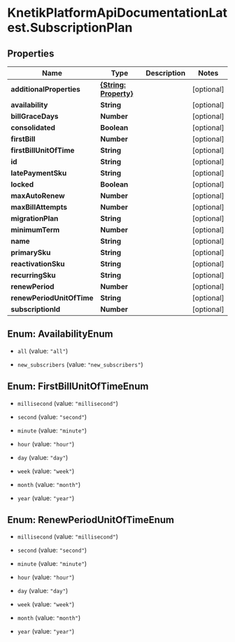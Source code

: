 # KnetikPlatformApiDocumentationLatest.SubscriptionPlan

## Properties
Name | Type | Description | Notes
------------ | ------------- | ------------- | -------------
**additionalProperties** | [**{String: Property}**](Property.md) |  | [optional] 
**availability** | **String** |  | [optional] 
**billGraceDays** | **Number** |  | [optional] 
**consolidated** | **Boolean** |  | [optional] 
**firstBill** | **Number** |  | [optional] 
**firstBillUnitOfTime** | **String** |  | [optional] 
**id** | **String** |  | [optional] 
**latePaymentSku** | **String** |  | [optional] 
**locked** | **Boolean** |  | [optional] 
**maxAutoRenew** | **Number** |  | [optional] 
**maxBillAttempts** | **Number** |  | [optional] 
**migrationPlan** | **String** |  | [optional] 
**minimumTerm** | **Number** |  | [optional] 
**name** | **String** |  | [optional] 
**primarySku** | **String** |  | [optional] 
**reactivationSku** | **String** |  | [optional] 
**recurringSku** | **String** |  | [optional] 
**renewPeriod** | **Number** |  | [optional] 
**renewPeriodUnitOfTime** | **String** |  | [optional] 
**subscriptionId** | **Number** |  | [optional] 


<a name="AvailabilityEnum"></a>
## Enum: AvailabilityEnum


* `all` (value: `"all"`)

* `new_subscribers` (value: `"new_subscribers"`)




<a name="FirstBillUnitOfTimeEnum"></a>
## Enum: FirstBillUnitOfTimeEnum


* `millisecond` (value: `"millisecond"`)

* `second` (value: `"second"`)

* `minute` (value: `"minute"`)

* `hour` (value: `"hour"`)

* `day` (value: `"day"`)

* `week` (value: `"week"`)

* `month` (value: `"month"`)

* `year` (value: `"year"`)




<a name="RenewPeriodUnitOfTimeEnum"></a>
## Enum: RenewPeriodUnitOfTimeEnum


* `millisecond` (value: `"millisecond"`)

* `second` (value: `"second"`)

* `minute` (value: `"minute"`)

* `hour` (value: `"hour"`)

* `day` (value: `"day"`)

* `week` (value: `"week"`)

* `month` (value: `"month"`)

* `year` (value: `"year"`)




